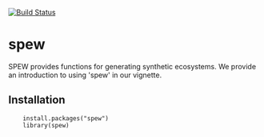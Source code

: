 [![Build Status](https://travis-ci.org/leerichardson/spew.svg?branch=master)](https://travis-ci.org/leerichardson/spew)

# spew
SPEW provides functions for generating synthetic ecosystems. We provide an introduction to using 'spew' in our vignette. 

## Installation
```{r}
    install.packages("spew")
    library(spew)
```
